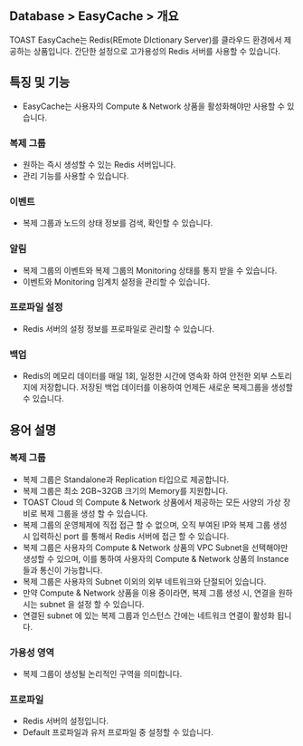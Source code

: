 
## Database > EasyCache > 개요
TOAST EasyCache는 Redis(REmote DIctionary Server)를 클라우드 환경에서 제공하는 상품입니다.
간단한 설정으로 고가용성의 Redis 서버를 사용할 수 있습니다.

## 특징 및 기능

*  EasyCache는 사용자의 Compute & Network 상품을 활성화해야만 사용할 수 있습니다.

### 복제 그룹

* 원하는 즉시 생성할 수 있는 Redis 서버입니다. 
* 관리 기능를 사용할 수 있습니다. 

### 이벤트

* 복제 그룹과 노드의 상태 정보를 검색, 확인할 수 있습니다.

### 알림

* 복제 그룹의 이벤트와 복제 그룹의 Monitoring 상태를 통지 받을 수 있습니다.
* 이벤트와 Monitoring 임계치 설정을 관리할 수 있습니다. 

### 프로파일 설정

* Redis 서버의 설정 정보를 프로파일로 관리할 수 있습니다.

### 백업
* Redis의 메모리 데이터를 매일 1회, 일정한 시간에 영속화 하여 안전한 외부 스토리지에 저장합니다. 저장된 백업 데이터를 이용하여 언제든 새로운 복제그룹을 생성할 수 있습니다.

## 용어 설명

### 복제 그룹

* 복제 그룹은 Standalone과 Replication 타입으로 제공합니다.
* 복제 그룹은 최소 2GB~32GB 크기의 Memory를 지원합니다.
* TOAST Cloud 의 Compute & Network 상품에서 제공하는 모든 사양의 가상 장비로 복제 그룹을 생성 할 수 있습니다.
* 복제 그룹의 운영체제에 직접 접근 할 수 없으며, 오직 부여된 IP와 복제 그룹 생성 시 입력하신 port 를 통해서 Redis 서버에 접근 할 수 있습니다.
* 복제 그룹은 사용자의 Compute & Network 상품의 VPC Subnet을 선택해야만 생성할 수 있으며, 이를 통하여 사용자의 Compute & Network 상품의 Instance들과 통신이 가능합니다.
* 복제 그룹은 사용자의 Subnet 이외의 외부 네트워크와 단절되어 있습니다. 
* 만약 Compute & Network 상품을 이용 중이라면, 복제 그룹 생성 시, 연결을 원하시는 subnet 을 설정 할 수 있습니다.
* 연결된 subnet 에 있는 복제 그룹과 인스턴스 간에는 네트워크 연결이 활성화 됩니다.

### 가용성 영역

* 복제 그룹이 생성될 논리적인 구역을 의미합니다.

### 프로파일

* Redis 서버의 설정입니다.
* Default 프로파일과 유저 프로파일 중 설정할 수 있습니다.

